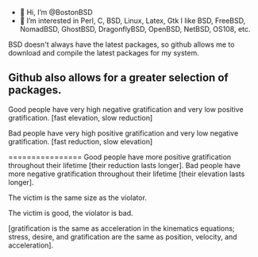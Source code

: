 - 👋 Hi, I’m @BostonBSD
- 👀 I’m interested in Perl, C, BSD, Linux, Latex, Gtk
I like BSD, FreeBSD, NomadBSD, GhostBSD, DragonflyBSD, OpenBSD, NetBSD, OS108, etc.

BSD doesn't always have the latest packages, so github allows me to download and compile the latest
packages for my system.

Github also allows for a greater selection of packages.
---------------------

Good people have very high negative gratification and very low positive gratification.
[fast elevation, slow reduction]


Bad people have very high positive gratification and very low negative gratification.
[fast reduction, slow elevation]

================
Good people have more positive gratification throughout their lifetime [their reduction lasts longer].
Bad people have more negative gratification throughout their lifetime [their elevation lasts longer].

The victim is the same size as the violator.  

The victim is good, the violator is bad.

[gratification is the same as acceleration in the kinematics equations; stress, desire, and gratification are the same as position, velocity, and acceleration].

<!---
BostonBSD/BostonBSD is a ✨ special ✨ repository because its `README.md` (this file) appears on your GitHub profile.
You can click the Preview link to take a look at your changes.
--->
